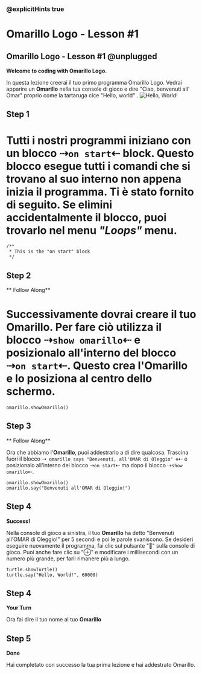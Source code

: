 ### @explicitHints true

# Omarillo Logo - Lesson #1

## Omarillo Logo - Lesson #1 @unplugged
**Welcome to coding with Omarillo Logo.**

In questa lezione creerai il tuo primo programma Omarillo Logo. Vedrai apparire un **Omarillo** nella tua console di gioco e dire "Ciao, benvenuti all' Omar" proprio come la tartaruga cice "Hello, world" .
![Hello, World!](https://github.com/Mr-Coxall/makecode-arcade-turtle-logo-lesson1/raw/main/assets/hello_world_screenshot.png)

## Step 1

Tutti i nostri programmi iniziano con un blocco ⇢``on start``⇠ block. Questo blocco esegue tutti i comandi che si trovano al suo interno non appena inizia il programma. Ti è stato fornito di seguito. Se elimini accidentalmente il blocco, puoi trovarlo nel menu *"Loops"* menu.
=======

```blocks
/**
 * This is the "on start" block
 */
```

## Step 2
** Follow Along**

Successivamente dovrai creare il tuo **Omarillo**. Per fare ciò utilizza il blocco  ⇢``show omarillo``⇠ e posizionalo all'interno del blocco ⇢``on start``⇠. Questo crea  l'**Omarillo** e lo posiziona al centro dello schermo.
=======

```blocks
omarillo.showOmarillo()
```

## Step 3
** Follow Along**

Ora che abbiamo l'**Omarillo**, puoi addestrarlo a di dire qualcosa. Trascina fuori il blocco ⇢`` omarillo says "Benvenuti, all'OMAR di Oleggio" ⊕``⇠ e posizionalo all'interno del blocco ⇢``on start``⇠ ma dopo il blocco ⇢``show omarillo``⇠.

```blocks
omarillo.showOmarillo()
omarillo.say("Benvenuti all'OMAR di Oleggio!")
```
## Step 4
**Success!**

Nella console di gioco a sinistra, il tuo **Omarillo** ha detto "Benvenuti all'OMAR di Oleggio!" per 5 secondi e poi le parole svaniscono. Se desideri eseguire nuovamente il programma, fai clic sul pulsante "🔁" sulla console di gioco. Puoi anche fare clic su "⊕" e modificare i millisecondi con un numero più grande, per farli rimanere più a lungo.
```blocks
turtle.showTurtle()
turtle.say("Hello, World!", 60000)
```

## Step 4
**Your Turn**

Ora fai dire il tuo nome al tuo **Omarillo**

## Step 5
**Done**

Hai completato con successo la tua prima lezione e hai addestrato Omarillo.
